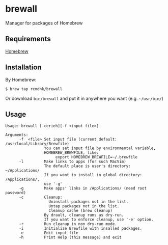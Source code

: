 brewall
=======

Manager for packages of Homebrew

## Requirements

[Homebrew](https://github.com/mxcl/homebrew)

## Installation

By Homebrew:

    $ brew tap rcmdnk/brewall

Or download `bin/brewall` and put it in anywhere you want (e.g. `~/usr/bin/`)

## Usage

    Usage: brewall [-cerieh][-f <input file>]

    Arguments:
          -f  <file> Set input file (current default: /usr/local/Library/Brewfile)
                     You can set input file by environmental variable,
                     HOMEBREW_BREWFILE, like:
                          export HOMEBREW_BREWFILE=~/.brewfile
          -l         Make links to apps (for such MacVim)
                     The default place is user's directory: ~/Applications/
                     If you want to install in global directory: /Applications/,
                     use '-g'
          -g         Make apps' links in /Applications/ (need root password)
          -c         Cleanup:
                       Uninstall packages not in the list.
                       Untap packages not in the list.
                       Cleanup cache (brew cleanup)
                     By drault, cleanup runs as dry-run.
                     If you want to enforce cleanup, use '-e' option.
          -r         Run cleanup in non dry-run mode.
          -i         Initialize Brewfile with insalled packages.
          -e         Edit input file
          -h         Print Help (this message) and exit
    
